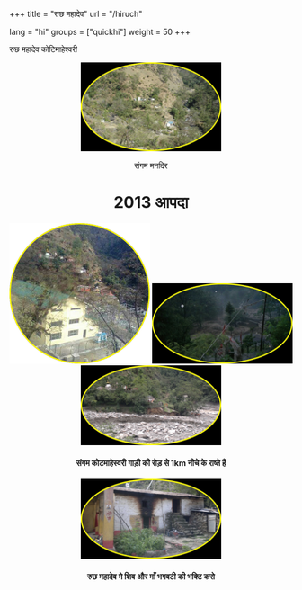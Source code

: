 +++
title = "रुछ महादेव"
url = "/hiruch"

lang = "hi"
groups = ["quickhi"]
weight = 50
+++
<p>रुछ महादेव कोटिमाहेश्वरी</p> 
<div class="ui-content" style="text-align:center;">
<img src="/img/ruch1.png" style="width:250px;">
<p>संगम मनदिर </p>
<div data-role="collapsible">
<h1>2013 आपदा</h1>
<img src="/img/ruch2.png" style="width:250px;">
<img src="/img/ruch4.png" style="width:250px;">
<img src="/img/ruch3.png" style="width:250px;">
</div>
</div>
</div>
<div role="main" class="ui-content" style="text-align:center;">
<h4>संगम  कोटमाहेस्वरी  गाडी़  की  रोड़ से 1km  नीचे के  राष्ते हैं </h4>
<img src="/img/ruch5.png" style="width:250px;">
<h4>रुछ महादेव मे शिव और माँ भगवटी की भक्टि करो </h4>
